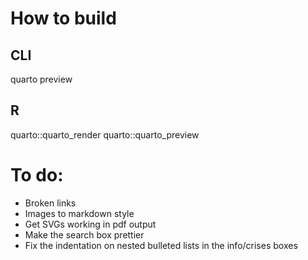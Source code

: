 # How to build
## CLI
quarto preview

## R
quarto::quarto_render
quarto::quarto_preview

# To do:

* Broken links
* Images to markdown style
* Get SVGs working in pdf output
* Make the search box prettier
* Fix the indentation on nested bulleted lists in the info/crises boxes